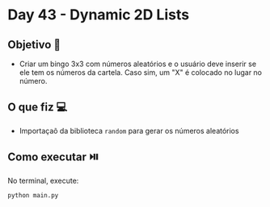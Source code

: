 # Day 43 - Dynamic 2D Lists

## Objetivo 🎯
- Criar um bingo 3x3 com números aleatórios e o usuário deve inserir se ele tem os números da cartela. Caso sim, um "X" é colocado no lugar no número.

## O que fiz 💻

- Importaçaõ da biblioteca `random` para gerar os números aleatórios

## Como executar ⏯️
No terminal, execute:
```bash
python main.py